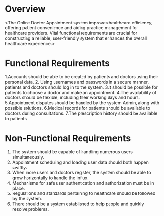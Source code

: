 # Overview

<The Online Doctor Appointment system improves healthcare efficiency, offering patient convenience and aiding practice management for healthcare providers. Vital functional requirements are crucial for constructing a reliable, user-friendly system that enhances the overall healthcare experience.>

# Functional Requirements
1.Accounts should be able to be created by patients and doctors using their personal data.
2. Using usernames and passwords in a secure manner, patients and doctors should log in to the system.
3.It should be possible for patients to choose a doctor and make an appointment.
4.The availability of doctors should be flexible, including their working days and hours.
5.Appointment disputes should be handled by the system Admin, along with possible solutions.
6.Medical records for patients should be available to doctors during consultations.
7.The prescription history should be available to patients.

# Non-Functional Requirements
1. The system should be capable of handling numerous users simultaneously.
2. Appointment scheduling and loading user data should both happen swiftly.
3. When more users and doctors register, the system should be able to grow horizontally to handle the influx.
4. Mechanisms for safe user authentication and authorization must be in place.
5. Regulations and standards pertaining to healthcare should be followed by the system.
6. There should be a system established to help people and quickly resolve problems.
